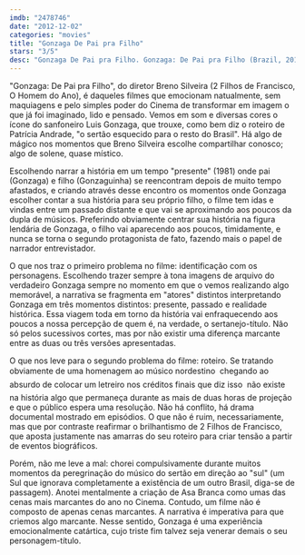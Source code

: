 ```yaml
---
imdb: "2478746"
date: "2012-12-02"
categories: "movies"
title: "Gonzaga De Pai pra Filho"
stars: "3/5"
desc: "Gonzaga De Pai pra Filho. Gonzaga: De Pai pra Filho (Brazil, 2012). Dirigido por Breno Silveira. Escrito por Maria Hernandez, Patrícia Andrade, George Moura, Adriana Falcão, Breno Silveira, Leonardo Gudel, Maria Hernandez, Regina Echeverria. Com Adélio Lima, Chambinho do Acordeon, Land Vieira, Júlio Andrade, Giancarlo Di Tommaso, Alison Santos, Nanda Costa, Magdale Alves, Roberta Gualda."
---
```

"Gonzaga: De Pai pra Filho", do diretor Breno Silveira (2 Filhos de Francisco, O Homem do Ano), é daqueles filmes que emocionam natualmente, sem maquiagens e pelo simples poder do Cinema de transformar em imagem o que já foi imaginado, lido e pensado. Vemos em som e diversas cores o ícone do sanfoneiro Luis Gonzaga, que trouxe, como bem diz o roteiro de Patrícia Andrade, "o sertão esquecido para o resto do Brasil". Há algo de mágico nos momentos que Breno Silveira escolhe compartilhar conosco; algo de solene, quase místico.

Escolhendo narrar a história em um tempo "presente" (1981) onde pai (Gonzaga) e filho (Gonzaguinha) se reencontram depois de muito tempo afastados, e criando através desse encontro os momentos onde Gonzaga escolher contar a sua história para seu próprio filho, o filme tem idas e vindas entre um passado distante e que vai se aproximando aos poucos da dupla de músicos. Preferindo obviamente centrar sua história na figura lendária de Gonzaga, o filho vai aparecendo aos poucos, timidamente, e nunca se torna o segundo protagonista de fato, fazendo mais o papel de narrador entrevistador.

O que nos traz o primeiro problema no filme: identificação com os personagens. Escolhendo trazer sempre à tona imagens de arquivo do verdadeiro Gonzaga sempre no momento em que o vemos realizando algo memorável, a narrativa se fragmenta em "atores" distintos interpretando Gonzaga em três momentos distintos: presente, passado e realidade histórica. Essa viagem toda em torno da história vai enfraquecendo aos poucos a nossa percepção de quem é, na verdade, o sertanejo-título. Não só pelos sucessivos cortes, mas por não existir uma diferença marcante entre as duas ou três versões apresentadas.

O que nos leve para o segundo problema do filme: roteiro. Se tratando obviamente de uma homenagem ao músico nordestino  chegando ao absurdo de colocar um letreiro nos créditos finais que diz isso  não existe na história algo que permaneça durante as mais de duas horas de projeção e que o público espera uma resolução. Não há conflito, há drama documental mostrado em episódios. O que não é ruim, necessariamente, mas que por contraste reafirmar o brilhantismo de 2 Filhos de Francisco, que aposta justamente nas amarras do seu roteiro para criar tensão a partir de eventos biográficos.

Porém, não me leve a mal: chorei compulsivamente durante muitos momentos da peregrinação do músico do sertão em direção ao "sul" (um Sul que ignorava completamente a existência de um outro Brasil, diga-se de passagem). Anotei mentalmente a criação de Asa Branca como umas das cenas mais marcantes do ano no Cinema. Contudo, um filme não é composto de apenas cenas marcantes. A narrativa é imperativa para que criemos algo marcante. Nesse sentido, Gonzaga é uma experiência emocionalmente catártica, cujo triste fim talvez seja venerar demais o seu personagem-título.

